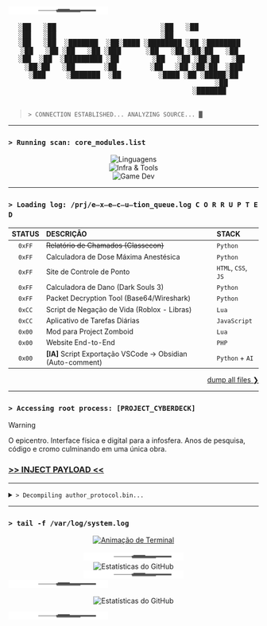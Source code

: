 <img src="https://raw.githubusercontent.com/VertigoFromOuterSpace/VertigoFromOuterSpace/main/.assets/glitch_divider.svg" alt="Glitch Divider"/>

<div align="center">
  <pre>
░██   ░██                         ░██   ░██            
░██   ░██                         ░██                  
░██   ░██  ░███████  ░██░████ ░████████ ░██ ░████████  
░██   ░██ ░██   ░██ ░███      ░██   ░██ ░██░██   ░██  
 ░██  ░██  ░█████████ ░██        ░██   ░██ ░██░██   ░██  
  ░██░██   ░██       ░██        ░██   ░██ ░██░██  ░███  
   ░███     ░███████  ░██         ░████ ░██ ░█████░██   
                                               ░██     
                                            ░███████                                                                  
  </pre>
</div>

> `> CONNECTION ESTABLISHED... ANALYZING SOURCE... █`

---

### `> Running scan: core_modules.list`
<p align="center">
  <img src="https://skillicons.dev/icons?i=py,js,php,html,css&perline=5&theme=dark" alt="Linguagens"><br>
  <img src="https://skillicons.dev/icons?i=aws,redhat,git,github,vscode,obsidian&perline=6&theme=dark" alt="Infra & Tools"><br>
  <img src="https://skillicons.dev/icons?i=gamemakerstudio,robloxstudio&perline=7&theme=dark" alt="Game Dev">
</p>

---

### `> Loading log: /prj/e̶x̶e̶c̶u̶tion_queue.log C O R R U P T E D`

| STATUS | DESCRIÇÃO                                                   | STACK                    |
|:------:|:------------------------------------------------------------|:-------------------------|
| `0xFF` | ~~Relatório de Chamados (Classecon)~~                       | `Python`                 |
| `0xFF` | Calculadora de Dose Máxima Anestésica                       | `Python`                 |
| `0xFF` | Site de Controle de Ponto                                   | `HTML`, `CSS`, `JS`      |
| `0xFF` | Calculadora de Dano (Dark Souls 3)                          | `Python`                 |
| `0xFF` | Packet Decryption Tool (Base64/Wireshark)                   | `Python`                 |
| `0xCC` | Script de Negação de Vida (Roblox - Libras)                 | `Lua`                    |
| `0xCC` | Aplicativo de Tarefas Diárias                               | `JavaScript`             |
| `0x00` | Mod para Project Zomboid                                    | `Lua`                    |
| `0x00` | Website End-to-End                                          | `PHP`                    |
| `0x00` | **[IA]** Script Exportação VSCode → Obsidian (Auto-comment) | `Python` + `AI`          |

<p align="right">
  <a href="https://github.com/VertigoFromOuterSpace?tab=repositories">dump all files ❯</a>
</p>

---

### `> Accessing root process: [PROJECT_CYBERDECK]`
> [!WARNING]
> O epicentro. Interface física e digital para a infosfera. Anos de pesquisa, código e cromo culminando em uma única obra.
> ### [>> INJECT PAYLOAD <<](https://github.com/VertigoFromOuterSpace/Cyberdeck)

---

<details>
  <summary><code>> Decompiling author_protocol.bin...</code></summary>
  <br>
  <ol>
    <li><b>P01_CONCEPT</b> :: Geração do espectro inicial.</li>
    <li><b>P02_ARCHITECT</b> :: Definição de parâmetros de núcleo.</li>
    <li><b>P03_PROTOTYPE</b> :: Construção de chassis funcional e testes de incursão.</li>
    <li><b>P04_AUGMENT</b> :: Integração de módulos e refatoração da arquitetura.</li>
    <li><b>P05_DEPLOY</b> :: Teste de estresse final e liberação na rede.</li>
  </ol>
</details>

---

### `> tail -f /var/log/system.log`

<div align="center">
  <a href="https://git.io/typing-svg">
    <img src="https://readme-typing-svg.demolab.com?font=Fira+Code&weight=600&size=25&duration=4000&pause=500&color=00FF7F&center=true&vCenter=true&width=550&lines=USER%3A+Vertigo;AUTH_STATUS%3A+ROOT_ACCESS;INITIATING+OVERRIDE...;TARGET%3A+CYBERDECK.sh;SYSTEM_MESSAGE%3A+Stay+sharp." alt="Animação de Terminal" />
  </a>
</div>
<br>

<div align="center">
  <img src="https://raw.githubusercontent.com/VertigoFromOuterSpace/VertigoFromOuterSpace/main/.assets/glitch_divider.svg" alt="Glitch Divider"/>
</div>
<div align="center">
  <img src="https://github-readme-stats.vercel.app/api?username=VertigoFromOuterSpace&show_icons=true&theme=gotham&icon_color=00ff7f&text_color=00ff7f&bg_color=0d1117&border_color=00ff7f" alt="Estatísticas do GitHub">
</div>
<div align="center">
  <img src="https://raw.githubusercontent.com/VertigoFromOuterSpace/VertigoFromOuterSpace/main/.assets/glitch_divider.svg" alt="Glitch Divider"/>
</div>

<img src="https://raw.githubusercontent.com/VertigoFromOuterSpace/VertigoFromOuterSpace/main/.assets/glitch_divider.svg" alt="Glitch Divider"/>
<p align="center">
  <img src="https://github-readme-stats.vercel.app/api?username=VertigoFromOuterSpace&show_icons=true&theme=gotham&icon_color=00ff7f&text_color=00ff7f&bg_color=0d1117&border_color=00ff7f" alt="Estatísticas do GitHub">
</p>
<img src="https://raw.githubusercontent.com/VertigoFromOuterSpace/VertigoFromOuterSpace/main/.assets/glitch_divider.svg" alt="Glitch Divider"/>
